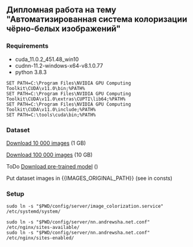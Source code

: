 Дипломная работа на тему "Автоматизированная система колоризации чёрно-белых изображений"
-


### Requirements
- cuda_11.0.2_451.48_win10
- cudnn-11.2-windows-x64-v8.1.0.77
- python 3.8.3

```
SET PATH=C:\Program Files\NVIDIA GPU Computing Toolkit\CUDA\v11.0\bin;%PATH%
SET PATH=C:\Program Files\NVIDIA GPU Computing Toolkit\CUDA\v11.0\extras\CUPTI\lib64;%PATH%
SET PATH=C:\Program Files\NVIDIA GPU Computing Toolkit\CUDA\v11.0\include;%PATH%
SET PATH=C:\tools\cuda\bin;%PATH%
```



### Dataset
[Download 10 000 images](https://andrewsha.net/static/files/images_10k.zip) (1 GB)

[Download 100 000 images](https://andrewsha.net/static/files/images_100k.zip) (10 GB)

ToDo
[Download pre-trained model](https://andrewsha.net/static/files/pre_trained_model.zip) ()

Put dataset images in {{IMAGES_ORIGINAL_PATH}} (see in consts)

### Setup 

```
sudo ln -s "$PWD/config/server/image_colorization.service" /etc/systemd/system/
```

```
sudo ln -s "$PWD/config/server/nn.andrewsha.net.conf" /etc/nginx/sites-available/ 
sudo ln -s "$PWD/config/server/nn.andrewsha.net.conf" /etc/nginx/sites-enabled/
```
